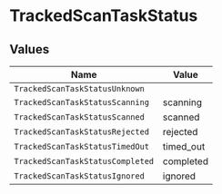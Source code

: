 # TrackedScanTaskStatus


## Values

| Name                             | Value                            |
| -------------------------------- | -------------------------------- |
| `TrackedScanTaskStatusUnknown`   |                                  |
| `TrackedScanTaskStatusScanning`  | scanning                         |
| `TrackedScanTaskStatusScanned`   | scanned                          |
| `TrackedScanTaskStatusRejected`  | rejected                         |
| `TrackedScanTaskStatusTimedOut`  | timed_out                        |
| `TrackedScanTaskStatusCompleted` | completed                        |
| `TrackedScanTaskStatusIgnored`   | ignored                          |